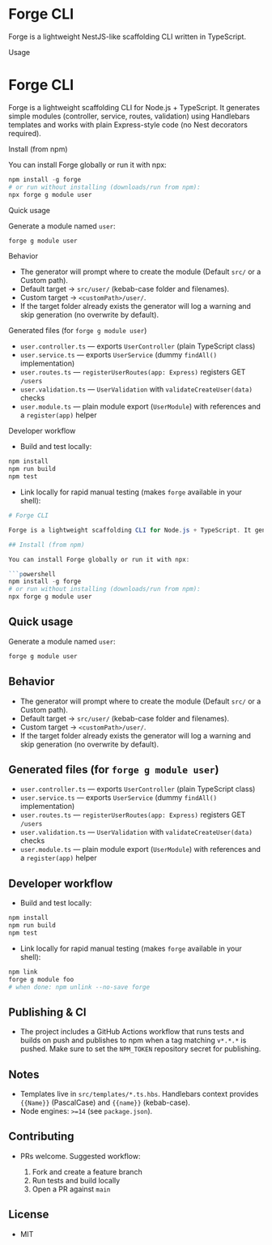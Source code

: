 # Forge CLI

Forge is a lightweight NestJS-like scaffolding CLI written in TypeScript.

Usage

# Forge CLI

Forge is a lightweight scaffolding CLI for Node.js + TypeScript. It generates simple modules (controller, service, routes, validation) using Handlebars templates and works with plain Express-style code (no Nest decorators required).

Install (from npm)

You can install Forge globally or run it with npx:

```powershell
npm install -g forge
# or run without installing (downloads/run from npm):
npx forge g module user
```

Quick usage

Generate a module named `user`:

```powershell
forge g module user
```

Behavior
- The generator will prompt where to create the module (Default `src/` or a Custom path).
- Default target → `src/user/` (kebab-case folder and filenames).
- Custom target → `<customPath>/user/`.
- If the target folder already exists the generator will log a warning and skip generation (no overwrite by default).

Generated files (for `forge g module user`)
- `user.controller.ts` — exports `UserController` (plain TypeScript class)
- `user.service.ts` — exports `UserService` (dummy `findAll()` implementation)
- `user.routes.ts` — `registerUserRoutes(app: Express)` registers GET `/users`
- `user.validation.ts` — `UserValidation` with `validateCreateUser(data)` checks
- `user.module.ts` — plain module export (`UserModule`) with references and a `register(app)` helper

Developer workflow
- Build and test locally:

```powershell
npm install
npm run build
npm test
```

- Link locally for rapid manual testing (makes `forge` available in your shell):

```powershell
# Forge CLI

Forge is a lightweight scaffolding CLI for Node.js + TypeScript. It generates simple modules (controller, service, routes, validation) using Handlebars templates and works with plain Express-style code (no Nest decorators required).

## Install (from npm)

You can install Forge globally or run it with npx:

```powershell
npm install -g forge
# or run without installing (downloads/run from npm):
npx forge g module user
```

## Quick usage

Generate a module named `user`:

```powershell
forge g module user
```

## Behavior

- The generator will prompt where to create the module (Default `src/` or a Custom path).
- Default target → `src/user/` (kebab-case folder and filenames).
- Custom target → `<customPath>/user/`.
- If the target folder already exists the generator will log a warning and skip generation (no overwrite by default).

## Generated files (for `forge g module user`)

- `user.controller.ts` — exports `UserController` (plain TypeScript class)
- `user.service.ts` — exports `UserService` (dummy `findAll()` implementation)
- `user.routes.ts` — `registerUserRoutes(app: Express)` registers GET `/users`
- `user.validation.ts` — `UserValidation` with `validateCreateUser(data)` checks
- `user.module.ts` — plain module export (`UserModule`) with references and a `register(app)` helper

## Developer workflow

- Build and test locally:

```powershell
npm install
npm run build
npm test
```

- Link locally for rapid manual testing (makes `forge` available in your shell):

```powershell
npm link
forge g module foo
# when done: npm unlink --no-save forge
```

## Publishing & CI

- The project includes a GitHub Actions workflow that runs tests and builds on push and publishes to npm when a tag matching `v*.*.*` is pushed. Make sure to set the `NPM_TOKEN` repository secret for publishing.

## Notes

- Templates live in `src/templates/*.ts.hbs`. Handlebars context provides `{{Name}}` (PascalCase) and `{{name}}` (kebab-case).
- Node engines: `>=14` (see `package.json`).

## Contributing

- PRs welcome. Suggested workflow:

  1. Fork and create a feature branch
  2. Run tests and build locally
  3. Open a PR against `main`

## License

- MIT
